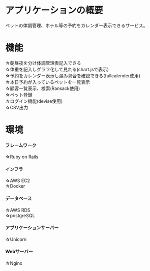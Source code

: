 # アプリケーションの概要

ペットの体調管理、ホテル等の予約をカレンダー表示できるサービス。

# 機能
☆朝昼夜を分け体調管理表記入できる<br>
☆体重を記入しグラフ化して見れる(chart.jsで表示)<br>
☆予約をカレンダー表示し混み具合を確認できる(fullcalender使用)<br>
☆本日予約が入っているペットを一覧表示<br>
☆顧客一覧表示、検索(Ransack使用)<br>
☆ペット登録<br>
☆ログイン機能(devise使用)<br>
☆CSV出力<br>

# 環境
#### フレームワーク<br>
☆Ruby on Rails<br>
#### インフラ<br>
☆AWS EC2<br>
☆Docker<br>
#### データベース<br>
☆AWS RDS<br>
☆postgreSQL<br>
#### アプリケーションサーバー<br>
☆Unicorn<br>
#### Webサーバー<br>
☆Nginx<br>
